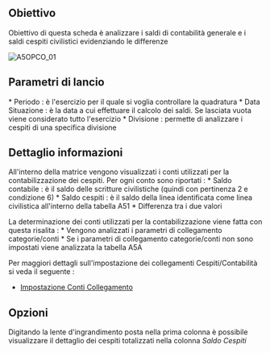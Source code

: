 ## Obiettivo
Obiettivo di questa scheda è analizzare i saldi di contabilità generale e i saldi cespiti civilistici evidenziando le differenze

![A5OPCO_01](http://localhost:3000/immagini/MBDOC_SCH-A5OPCO/A5OPCO_01.png)
## Parametri di lancio

\* Periodo :  è l'esercizio per il quale si voglia controllare la quadratura
\* Data Situazione :  è la data a cui effettuare il calcolo dei saldi. Se lasciata vuota viene considerato tutto l'esercizio
\* Divisione :  permette di analizzare i cespiti di una specifica divisione

## Dettaglio informazioni

All'interno della matrice vengono visualizzati i conti utilizzati per la contabilizzazione dei cespiti.
Per ogni conto sono riportati : 
 \* Saldo contabile :  è il saldo delle scritture civilistiche (quindi con pertinenza 2 e condizione 6)
 \* Saldo cespiti :  è il saldo della linea identificata come linea civilistica all'interno della tabella A51
 \* Differenza tra i due valori

La determinazione dei conti utilizzati per la contabilizzazione viene fatta con questa risalita : 
 \* Vengono analizzati i parametri di collegamento categorie/conti
 \* Se i parametri di collegamento categorie/conti non sono impostati viene analizzata la tabella A5A

Per maggiori dettagli sull'impostazione dei collegamenti Cespiti/Contabilità si veda il seguente : 

- [Impostazione Conti Collegamento](Sorgenti/DOC/TA/B£AMO/A5OPCO_03)

## Opzioni

Digitando la lente d'ingrandimento posta nella prima colonna è possibile visualizzare il dettaglio dei cespiti totalizzati nella colonna _Saldo Cespiti_





